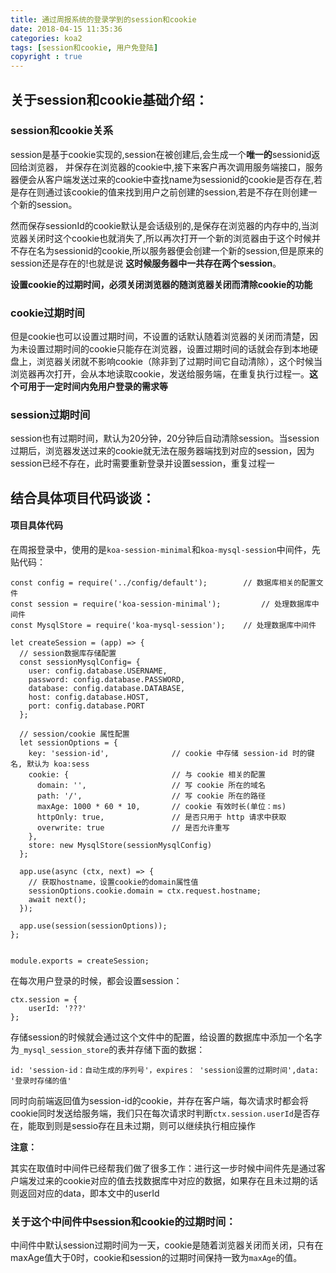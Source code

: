 ```yaml
---
title: 通过周报系统的登录学到的session和cookie
date: 2018-04-15 11:35:36
categories: koa2
tags: [session和cookie, 用户免登陆]
copyright : true
---
```

## 关于session和cookie基础介绍：

### session和cookie关系
session是基于cookie实现的,session在被创建后,会生成一个**唯一的**sessionid返回给浏览器， 并保存在浏览器的cookie中,接下来客户再次调用服务端接口，服务器便会从客户端发送过来的cookie中查找name为sessionid的cookie是否存在,若是存在则通过该cookie的值来找到用户之前创建的session,若是不存在则创建一个新的session。

然而保存sessionId的cookie默认是会话级别的,是保存在浏览器的内存中的,当浏览器关闭时这个cookie也就消失了,所以再次打开一个新的浏览器由于这个时候并不存在名为sessionid的cookie,所以服务器便会创建一个新的session,但是原来的session还是存在的!也就是说 **这时候服务器中一共存在两个session**。

**设置cookie的过期时间，必须关闭浏览器的随浏览器关闭而清除cookie的功能**

### cookie过期时间
但是cookie也可以设置过期时间，不设置的话默认随着浏览器的关闭而清楚，因为未设置过期时间的cookie只能存在浏览器，设置过期时间的话就会存到本地硬盘上，浏览器关闭就不影响cookie（除非到了过期时间它自动清除），这个时候当浏览器再次打开，会从本地读取cookie，发送给服务端，在重复执行过程一。**这个可用于一定时间内免用户登录的需求等**

### session过期时间
session也有过期时间，默认为20分钟，20分钟后自动清除session。当session过期后，浏览器发送过来的cookie就无法在服务器端找到对应的session，因为session已经不存在，此时需要重新登录并设置session，重复过程一


## 结合具体项目代码谈谈：

#### 项目具体代码
在周报登录中，使用的是`koa-session-minimal`和`koa-mysql-session`中间件，先贴代码：
```
const config = require('../config/default');        // 数据库相关的配置文件
const session = require('koa-session-minimal');         // 处理数据库中间件
const MysqlStore = require('koa-mysql-session');    // 处理数据库中间件

let createSession = (app) => {
  // session数据库存储配置
  const sessionMysqlConfig= {
    user: config.database.USERNAME,
    password: config.database.PASSWORD,
    database: config.database.DATABASE,
    host: config.database.HOST,
    port: config.database.PORT
  };

  // session/cookie 属性配置
  let sessionOptions = {
    key: 'session-id',              // cookie 中存储 session-id 时的键名, 默认为 koa:sess
    cookie: {                       // 与 cookie 相关的配置
      domain: '',                   // 写 cookie 所在的域名
      path: '/',                    // 写 cookie 所在的路径
      maxAge: 1000 * 60 * 10,       // cookie 有效时长(单位：ms)
      httpOnly: true,               // 是否只用于 http 请求中获取
      overwrite: true               // 是否允许重写
    },
    store: new MysqlStore(sessionMysqlConfig)
  };

  app.use(async (ctx, next) => {
    // 获取hostname，设置cookie的domain属性值
    sessionOptions.cookie.domain = ctx.request.hostname;
    await next();
  });

  app.use(session(sessionOptions));
};


module.exports = createSession;
```
在每次用户登录的时候，都会设置session：
```
ctx.session = {
    userId: '???'
};
```
存储session的时候就会通过这个文件中的配置，给设置的数据库中添加一个名字为`_mysql_session_store`的表并存储下面的数据：
```
id: 'session-id：自动生成的序列号'，expires： 'session设置的过期时间',data: '登录时存储的值'
```
同时向前端返回值为session-id的cookie，并存在客户端，每次请求时都会将cookie同时发送给服务端，我们只在每次请求时判断`ctx.session.userId`是否存在，能取到则是sessio存在且未过期，则可以继续执行相应操作

**注意：**

其实在取值时中间件已经帮我们做了很多工作：进行这一步时候中间件先是通过客户端发过来的cookie对应的值去找数据库中对应的数据，如果存在且未过期的话则返回对应的data，即本文中的userId

### 关于这个中间件中session和cookie的过期时间：

中间件中默认session过期时间为一天，cookie是随着浏览器关闭而关闭，只有在maxAge值大于0时，cookie和session的过期时间保持一致为`maxAge`的值。